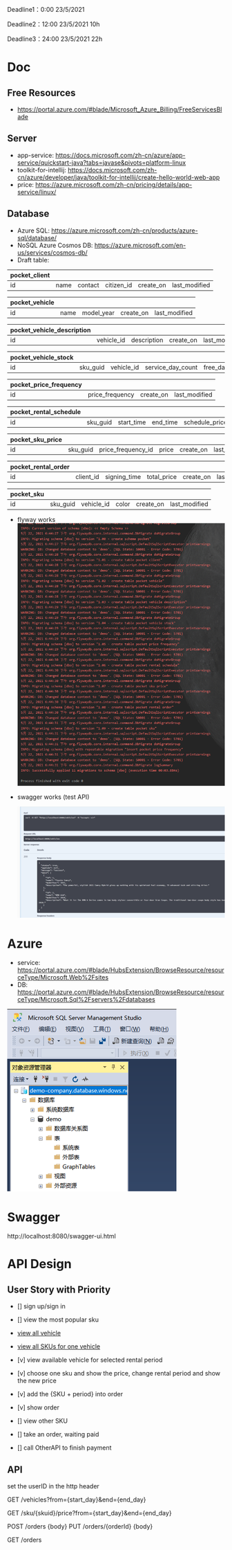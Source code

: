 

Deadline1：0:00 23/5/2021 

Deadline2：12:00 23/5/2021  10h 

Deadline3：24:00 23/5/2021  22h

# Doc 
## Free Resources
- https://portal.azure.com/#blade/Microsoft_Azure_Billing/FreeServicesBlade

## Server
- app-service: https://docs.microsoft.com/zh-cn/azure/app-service/quickstart-java?tabs=javase&pivots=platform-linux
- toolkit-for-intellij: https://docs.microsoft.com/zh-cn/azure/developer/java/toolkit-for-intellij/create-hello-world-web-app
- price: https://azure.microsoft.com/zh-cn/pricing/details/app-service/linux/

## Database     
- Azure SQL: https://azure.microsoft.com/zh-cn/products/azure-sql/database/
- NoSQL Azure Cosmos DB: https://azure.microsoft.com/en-us/services/cosmos-db/
- Draft table:

| pocket_client |      |         |            |           |               |
| ------------- | ---- | ------- | ---------- | --------- | ------------- |
| id            | name | contact | citizen_id | create_on | last_modified |

| pocket_vehicle |      |            |           |               |
| -------------- | ---- | ---------- | --------- | ------------- |
| id             | name | model_year | create_on | last_modified |

| pocket_vehicle_description |            |             |           |               |
| -------------------------- | ---------- | ----------- | --------- | ------------- |
| id                         | vehicle_id | description | create_on | last_modified |

| pocket_vehicle_stock |          |            |                   |                |           |               |
| -------------------- | -------- | ---------- | ----------------- | -------------- | --------- | ------------- |
| id                   | sku_guid | vehicle_id | service_day_count | free_day_count | create_on | last_modified |

| pocket_price_frequency |                 |           |               |
| ---------------------- | --------------- | --------- | ------------- |
| id                     | price_frequency | create_on | last_modified |

| pocket_rental_schedule |          |            |          |                |                 |           |               |
| ---------------------- | -------- | ---------- | -------- | -------------- | --------------- | --------- | ------------- |
| id                     | sku_guid | start_time | end_time | schedule_price | rental_order_id | create_on | last_modified |

| pocket_sku_price |          |                    |       |           |               |
| ---------------- | -------- | ------------------ | ----- | --------- | ------------- |
| id               | sku_guid | price_frequency_id | price | create_on | last_modified |

| pocket_rental_order |           |              |             |           |               |
| ------------------- | --------- | ------------ | ----------- | --------- | ------------- |
| id                  | client_id | signing_time | total_price | create_on | last_modified |

| pocket_sku          |           |              |       |           |               |
| ------------------- | --------- | ------------ | ----- | --------- | ------------- |
| id                  | sku_guid  | vehicle_id   | color | create_on | last_modified |

- flyway works
![1621680359937](DevelopLog.assets/1621680359937.png)

- swagger works (test API)

  ![1621700877963](DevelopLog.assets/1621700877963.png)


# Azure

- service: https://portal.azure.com/#blade/HubsExtension/BrowseResource/resourceType/Microsoft.Web%2Fsites
- DB: https://portal.azure.com/#blade/HubsExtension/BrowseResource/resourceType/Microsoft.Sql%2Fservers%2Fdatabases

![1621611197623](DevelopLog.assets/1621611197623.png)

# Swagger 
http://localhost:8080/swagger-ui.html


# API Design

## User Story with Priority

- [] sign up/sign in
- [] view the most popular sku

- [view all vehicle](https://github.com/ParrySMS/PocketRentalCompany/issues/11)

- [view all SKUs for one vehicle](https://github.com/ParrySMS/PocketRentalCompany/issues/12)

- [v] view available vehicle for selected rental period
- [v] choose one sku and show the price, change rental period and show the new price
- [v] add the {SKU + period} into order
- [v] show order
- [] view other SKU
- [] take an order, waiting paid
- [] call OtherAPI to finish payment

## API 

set the userID in the http header

GET  /vehicles?from={start_day}&end={end_day}

GET  /sku/{skuid}/price?from={start_day}&end={end_day}

POST /orders {body}
PUT /orders/{orderId}  {body}

GET /orders
